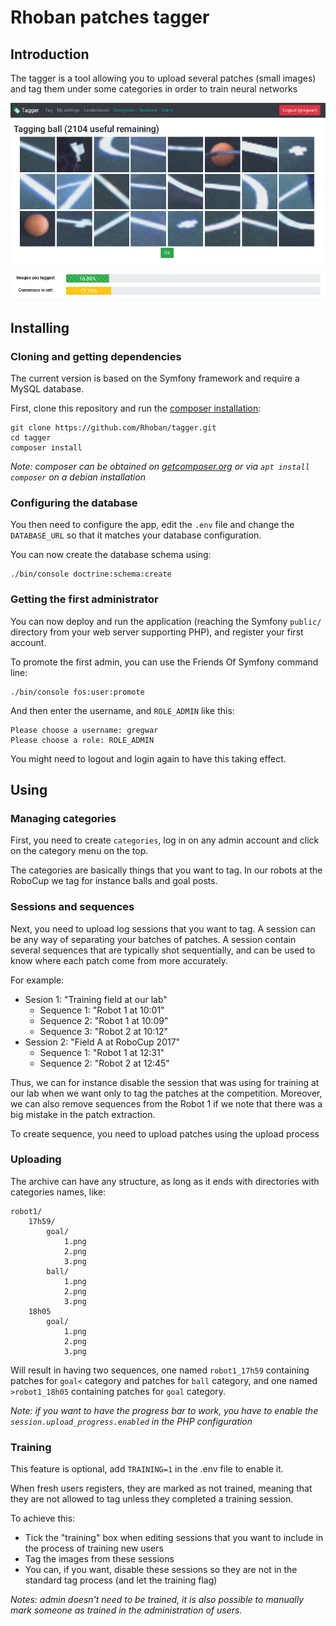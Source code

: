 # Rhoban patches tagger

## Introduction

The tagger is a tool allowing you to upload several patches (small images) and tag them under some categories in order to train neural networks

![tagger.png](tagger.png)

## Installing

### Cloning and getting dependencies

The current version is based on the Symfony framework and require a MySQL database.

First, clone this repository and run the [composer installation](https://getcomposer.org/):

    git clone https://github.com/Rhoban/tagger.git
    cd tagger
    composer install

*Note: composer can be obtained on [getcomposer.org](https://getcomposer.org/) or via `apt install composer` on a debian installation*

### Configuring the database

You then need to configure the app, edit the `.env` file and change the `DATABASE_URL` so that it matches your database configuration.

You can now create the database schema using:

    ./bin/console doctrine:schema:create

### Getting the first administrator

You can now deploy and run the application (reaching the Symfony `public/` directory from your web server supporting PHP), and register your first account.

To promote the first admin, you can use the Friends Of Symfony command line:

    ./bin/console fos:user:promote

And then enter the username, and `ROLE_ADMIN` like this:

    Please choose a username: gregwar
    Please choose a role: ROLE_ADMIN

You might need to logout and login again to have this taking effect.

## Using

### Managing categories

First, you need to create `categories`, log in on any admin account and click on the category menu on the top.

The categories are basically things that you want to tag. In our robots at the RoboCup we tag for instance balls and goal posts.

### Sessions and sequences

Next, you need to upload log sessions that you want to tag. A session can be any way of separating your batches of patches. A session contain several sequences that are typically shot sequentially, and can be used to know where each patch come from more accurately.

For example:

* Sesion 1: "Training field at our lab"
    * Sequence 1: "Robot 1 at 10:01"
    * Sequence 2: "Robot 1 at 10:09"
    * Sequence 3: "Robot 2 at 10:12"
* Session 2: "Field A at RoboCup 2017"
    * Sequence 1: "Robot 1 at 12:31"
    * Sequence 2: "Robot 2 at 12:45"

Thus, we can for instance disable the session that was using for training at our lab when we want only to tag the patches at the competition. Moreover, we can also remove sequences from the Robot 1 if we note that there was a big mistake in the patch extraction.

To create sequence, you need to upload patches using the upload process

### Uploading

The archive can have any structure, as long as it ends with directories with categories names, like:

```
robot1/
    17h59/
        goal/
            1.png
            2.png
            3.png
        ball/
            1.png
            2.png
            3.png
    18h05
        goal/
            1.png
            2.png
            3.png
```

Will result in having two sequences, one named `robot1_17h59` containing patches for `goal<` category and patches for `ball` category, and one named `>robot1_18h05` containing patches for `goal` category.

*Note: if you want to have the progress bar to work, you have to enable the `session.upload_progress.enabled` in the PHP configuration*

### Training

This feature is optional, add `TRAINING=1` in the .env file to enable it.

When fresh users registers, they are marked as not trained, meaning that they are not allowed to tag unless they completed a training session.

To achieve this:

* Tick the "training" box when editing sessions that you want to include in the process of training new users
* Tag the images from these sessions
* You can, if you want, disable these sessions so they are not in the standard tag process (and let the training flag)

*Notes: admin doesn't need to be trained, it is also possible to manually mark someone as trained in the administration of users.*
